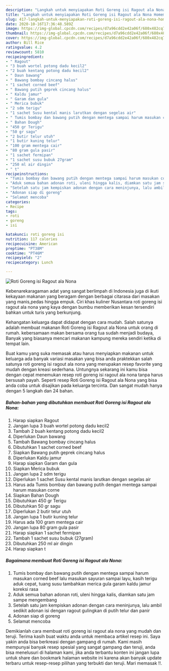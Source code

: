 ```yaml
---
description: "Langkah untuk menyiapakan Roti Goreng isi Ragout ala Nona Homemade"
title: "Langkah untuk menyiapakan Roti Goreng isi Ragout ala Nona Homemade"
slug: 417-langkah-untuk-menyiapakan-roti-goreng-isi-ragout-ala-nona-homemade
date: 2020-10-16T17:36:48.589Z
image: https://img-global.cpcdn.com/recipes/d7a96cdd2e42a06f/680x482cq70/roti-goreng-isi-ragout-ala-nona-foto-resep-utama.jpg
thumbnail: https://img-global.cpcdn.com/recipes/d7a96cdd2e42a06f/680x482cq70/roti-goreng-isi-ragout-ala-nona-foto-resep-utama.jpg
cover: https://img-global.cpcdn.com/recipes/d7a96cdd2e42a06f/680x482cq70/roti-goreng-isi-ragout-ala-nona-foto-resep-utama.jpg
author: Bill Rice
ratingvalue: 4.2
reviewcount: 5810
recipeingredient:
- " Ragout"
- "3 buah wortel potong dadu kecil2"
- "2 buah kentang potong dadu kecil2"
- " Daun bawang"
- " Bawang bombay cincang halus"
- "1 sachet corned beef"
- " Bawang putih geprek cincang halus"
- " Kaldu jamur"
- " Garam dan gula"
- " Merica bubuk"
- "2 sdm terigu"
- "1 sachet Susu kental manis larutkan dengan segelas air"
- " Tumis bombay dan bawang putih dengan mentega sampai harum masukan corne"
- " Bahan Dough"
- "450 gr Terigu"
- "50 gr sagu"
- "2 butir telur utuh"
- "1 butir kuning telur"
- "100 gram mentega cair"
- "80 gram gula pasir"
- "1 sachet fermipan"
- "1 sachet susu bubuk 27gram"
- "250 ml air dingin"
- " t"
recipeinstructions:
- "Tumis bombay dan bawang putih dengan mentega sampai harum masukan corned beef lalu masukan sayuran sampai layu, kasih terigu aduk cepat, tuang susu tambahkan merica gula garam kaldu jamur koreksi rasa"
- "Aduk semua bahan adonan roti, uleni hingga kalis, diamkan satu jam sampe mengembang"
- "Setelah satu jam kempiskan adonan dengan cara meninjunya, lalu ambil sedikit adonan isi dengan ragout gulingkan di putih telur dan panir"
- "Adonan siap di goreng"
- "Selamat mencoba"
categories:
- Recipe
tags:
- roti
- goreng
- isi

katakunci: roti goreng isi 
nutrition: 117 calories
recipecuisine: American
preptime: "PT38M"
cooktime: "PT46M"
recipeyield: "2"
recipecategory: Lunch

---
```



![Roti Goreng isi Ragout ala Nona](https://img-global.cpcdn.com/recipes/d7a96cdd2e42a06f/680x482cq70/roti-goreng-isi-ragout-ala-nona-foto-resep-utama.jpg)

Kebenarekaragaman adat yang sangat berlimpah di Indonesia juga di ikuti kekayaan makanan yang beragam dengan berbagai citarasa dari masakan yang manis,pedas hingga empuk. Ciri khas kuliner Nusantara roti goreng isi ragout ala nona yang kaya dengan bumbu memberikan kesan tersendiri bahkan untuk turis yang berkunjung.




Kehangatan keluarga dapat didapat dengan cara mudah. Salah satunya adalah membuat makanan Roti Goreng isi Ragout ala Nona untuk orang di rumah. kebersamaan makan bersama orang tua sudah menjadi budaya, Banyak yang biasanya mencari makanan kampung mereka sendiri ketika di tempat lain.

Buat kamu yang suka memasak atau harus menyiapkan makanan untuk keluarga ada banyak variasi masakan yang bisa anda praktekkan salah satunya roti goreng isi ragout ala nona yang merupakan resep favorite yang mudah dengan kreasi sederhana. Untungnya sekarang ini kamu bisa dengan cepat menemukan resep roti goreng isi ragout ala nona tanpa harus bersusah payah.
Seperti resep Roti Goreng isi Ragout ala Nona yang bisa anda coba untuk disajikan pada keluarga tercinta. Dan sangat mudah hanya dengan 5 langkah dan 24 bahan.


<!--inarticleads1-->

##### Bahan-bahan yang dibutuhkan membuat Roti Goreng isi Ragout ala Nona:

1. Harap siapkan  Ragout
1. Jangan lupa 3 buah wortel potong dadu kecil2
1. Tambah 2 buah kentang potong dadu kecil2
1. Diperlukan  Daun bawang
1. Tambah  Bawang bombay cincang halus
1. Dibutuhkan 1 sachet corned beef
1. Siapkan  Bawang putih geprek cincang halus
1. Diperlukan  Kaldu jamur
1. Harap siapkan  Garam dan gula
1. Siapkan  Merica bubuk
1. Jangan lupa 2 sdm terigu
1. Diperlukan 1 sachet Susu kental manis larutkan dengan segelas air
1. Harus ada  Tumis bombay dan bawang putih dengan mentega sampai harum masukan corne
1. Siapkan  Bahan Dough
1. Dibutuhkan 450 gr Terigu
1. Dibutuhkan 50 gr sagu
1. Diperlukan 2 butir telur utuh
1. Jangan lupa 1 butir kuning telur
1. Harus ada 100 gram mentega cair
1. Jangan lupa 80 gram gula pasir
1. Harap siapkan 1 sachet fermipan
1. Tambah 1 sachet susu bubuk (27gram)
1. Dibutuhkan 250 ml air dingin
1. Harap siapkan  t




<!--inarticleads2-->

##### Bagaimana membuat  Roti Goreng isi Ragout ala Nona:

1. Tumis bombay dan bawang putih dengan mentega sampai harum masukan corned beef lalu masukan sayuran sampai layu, kasih terigu aduk cepat, tuang susu tambahkan merica gula garam kaldu jamur koreksi rasa
1. Aduk semua bahan adonan roti, uleni hingga kalis, diamkan satu jam sampe mengembang
1. Setelah satu jam kempiskan adonan dengan cara meninjunya, lalu ambil sedikit adonan isi dengan ragout gulingkan di putih telur dan panir
1. Adonan siap di goreng
1. Selamat mencoba




Demikianlah cara membuat roti goreng isi ragout ala nona yang mudah dan teruji. Terima kasih buat waktu anda untuk membaca artikel resep ini. Saya yakin anda bisa berkreasi dengan gampang di rumah. Kami masih mempunyai banyak resep spesial yang sangat gampang dan teruji, anda bisa menelusuri di halaman kami, jika anda terbantu konten ini jangan lupa untuk share dan bookmark halaman website ini karena akan banyak update terbaru untuk resep-resep pilihan yang terbukti dan teruji. Mari memasak !!. 
